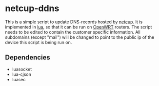 # netcup-ddns
This is a simple script to update DNS-records hosted by [netcup](https://netcup.de). It is implemented in [lua](https://lua.org), so that it can be run on [OpenWRT](https://openwrt.org) routers. The script needs to be edited to contain the customer specific information. All subdomains (except "mail") will be changed to point to the public ip of the device this script is being run on.

## Dependencies
- luasocket
- lua-cjson
- luasec
